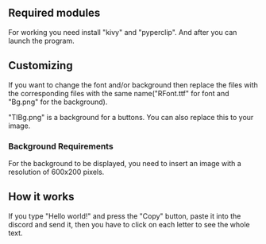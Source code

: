 ## Required modules

For working you need install "kivy" and "pyperclip". And after you can launch the program.


## Customizing 

If you want to change the font and/or background then replace the files with the corresponding files with the same name("RFont.ttf" for font and "Bg.png" for the background).

"TIBg.png" is a background for a buttons. You can also replace this to your image.


### Background Requirements

For the background to be displayed, you need to insert an image with a resolution of 600x200 pixels.


## How it works

If you type "Hello world!" and press the "Copy" button, paste it into the discord and send it, then you have to click on each letter to see the whole text.
